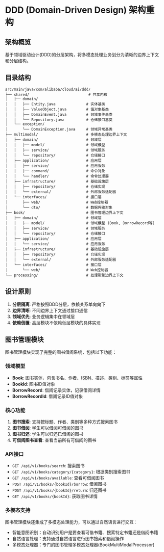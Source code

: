 # DDD (Domain-Driven Design) 架构重构

## 架构概览

基于领域驱动设计(DDD)的分层架构，将多模态处理业务划分为清晰的边界上下文和分层结构。

## 目录结构

```
src/main/java/com/alibaba/cloud/ai/ddd/
├── shared/                           # 共享内核
│   ├── domain/
│   │   ├── Entity.java              # 实体基类
│   │   ├── ValueObject.java         # 值对象基类
│   │   ├── DomainEvent.java         # 领域事件基类
│   │   └── Repository.java          # 仓储接口基类
│   └── exception/
│       └── DomainException.java     # 领域异常基类
├── multimodal/                      # 多模态处理边界上下文
│   ├── domain/                      # 领域层
│   │   ├── model/                   # 领域模型
│   │   ├── service/                 # 领域服务
│   │   └── repository/              # 仓储接口
│   ├── application/                 # 应用层
│   │   ├── service/                 # 应用服务
│   │   ├── command/                 # 命令对象
│   │   └── handler/                 # 命令处理器
│   ├── infrastructure/              # 基础设施层
│   │   ├── repository/              # 仓储实现
│   │   └── external/                # 外部服务适配器
│   └── interfaces/                  # 接口层
│       ├── web/                     # Web控制器
│       └── dto/                     # 数据传输对象
├── book/                            # 图书管理边界上下文
│   ├── domain/                      # 领域层
│   │   ├── model/                   # 领域模型 (Book, BorrowRecord等)
│   │   ├── service/                 # 领域服务
│   │   └── repository/              # 仓储接口
│   ├── application/                 # 应用层
│   │   └── service/                 # 应用服务
│   ├── infrastructure/              # 基础设施层
│   │   ├── repository/              # 仓储实现
│   │   └── external/                # 外部服务适配器
│   └── interfaces/                  # 接口层
│       └── web/                     # Web控制器
└── processing/                      # 处理引擎边界上下文
```

## 设计原则

1. **分层隔离**: 严格按照DDD分层，依赖关系单向向下
2. **边界清晰**: 不同边界上下文通过接口通信
3. **领域优先**: 业务逻辑集中在领域层
4. **依赖倒置**: 高层模块不依赖低层模块的具体实现

## 图书管理模块

图书管理模块实现了完整的图书借阅系统，包括以下功能：

### 领域模型
- **Book**: 图书实体，包含书名、作者、ISBN、描述、类别、标签等属性
- **BookId**: 图书ID值对象
- **BorrowRecord**: 借阅记录实体，记录借阅详情
- **BorrowRecordId**: 借阅记录ID值对象

### 核心功能
1. **图书搜索**: 支持按标题、作者、类别等多种方式搜索图书
2. **图书借阅**: 学生可以借阅可借阅的图书
3. **图书归还**: 学生可以归还已借阅的图书
4. **可借阅图书查看**: 查看当前所有可借阅的图书

### API接口
- `GET /api/v1/books/search`: 搜索图书
- `GET /api/v1/books/category/{category}`: 根据类别搜索图书
- `GET /api/v1/books/available`: 查看可借阅图书
- `POST /api/v1/books/{bookId}/borrow`: 借阅图书
- `POST /api/v1/books/{bookId}/return`: 归还图书
- `GET /api/v1/books/{bookId}`: 获取图书详情

### 多模态支持
图书管理模块还集成了多模态处理能力，可以通过自然语言进行交互：
- 智能意图识别：自动识别用户是要查看可借书籍、搜索特定书籍还是借阅书籍
- 自然语言处理：支持通过自然语言进行图书搜索和借阅操作
- 多模态处理器：专门的图书管理多模态处理器(BookMultiModalProcessor)